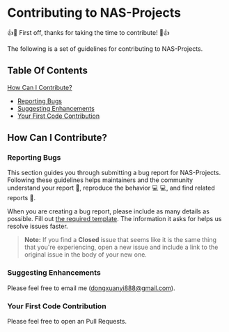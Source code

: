 # Contributing to NAS-Projects

:+1::tada: First off, thanks for taking the time to contribute! :tada::+1:

The following is a set of guidelines for contributing to NAS-Projects.

## Table Of Contents

[How Can I Contribute?](#how-can-i-contribute)
  * [Reporting Bugs](#reporting-bugs)
  * [Suggesting Enhancements](#suggesting-enhancements)
  * [Your First Code Contribution](#your-first-code-contribution)

## How Can I Contribute?

### Reporting Bugs

This section guides you through submitting a bug report for NAS-Projects.
Following these guidelines helps maintainers and the community understand your report :pencil:, reproduce the behavior :computer: :computer:, and find related reports :mag_right:.

When you are creating a bug report, please include as many details as possible.
Fill out [the required template](https://github.com/D-X-Y/NAS-Projects/blob/master/.github/ISSUE_TEMPLATE/bug-report.md). The information it asks for helps us resolve issues faster.

> **Note:** If you find a **Closed** issue that seems like it is the same thing that you're experiencing, open a new issue and include a link to the original issue in the body of your new one.

### Suggesting Enhancements

Please feel free to email me (dongxuanyi888@gmail.com).

### Your First Code Contribution

Please feel free to open an Pull Requests.

